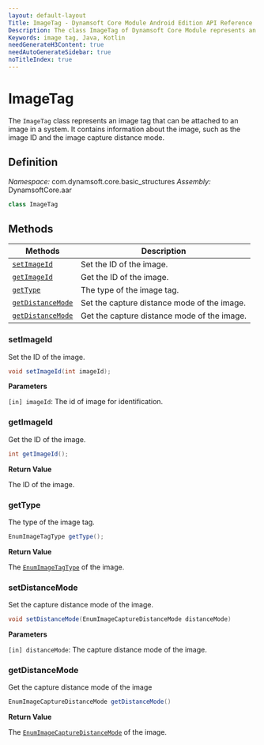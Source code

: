 ```yaml
---
layout: default-layout
Title: ImageTag - Dynamsoft Core Module Android Edition API Reference
Description: The class ImageTag of Dynamsoft Core Module represents an image tag that can be attached to an image in a system. It contains information about the image, such as the image ID and the image capture distance mode.
Keywords: image tag, Java, Kotlin
needGenerateH3Content: true
needAutoGenerateSidebar: true
noTitleIndex: true
---
```


# ImageTag

The `ImageTag` class represents an image tag that can be attached to an image in a system. It contains information about the image, such as the image ID and the image capture distance mode.

## Definition

*Namespace:* com.dynamsoft.core.basic_structures
*Assembly:* DynamsoftCore.aar

```java
class ImageTag
```

## Methods

| Methods | Description |
| ------- | ----------- |
| [`setImageId`](#setimageid) | Set the ID of the image. |
| [`getImageId`](#getimageid) | Get the ID of the image. |
| [`getType`](#gettype) | The type of the image tag. |
| [`getDistanceMode`](#getdistancemode) | Set the capture distance mode of the image. |
| [`getDistanceMode`](#getdistancemode) | Get the capture distance mode of the image. |

### setImageId

Set the ID of the image.

```java
void setImageId(int imageId);
```

**Parameters**

`[in] imageId`: The id of image for identification.

### getImageId

Get the ID of the image.

```java
int getImageId();
```

**Return Value**

The ID of the image.

### getType

The type of the image tag.

```java
EnumImageTagType getType();
```

**Return Value**

The [`EnumImageTagType`]({{site.enums}}core/image-tag-type.html) of the image.

### setDistanceMode

Set the capture distance mode of the image.

```java
void setDistanceMode(EnumImageCaptureDistanceMode distanceMode)
```

**Parameters**

`[in] distanceMode`: The capture distance mode of the image.

### getDistanceMode

Get the capture distance mode of the image

```java
EnumImageCaptureDistanceMode getDistanceMode()
```

**Return Value**

The [`EnumImageCaptureDistanceMode`]({{site.enums}}core/image-capture-distance-mode.html) of the image.
